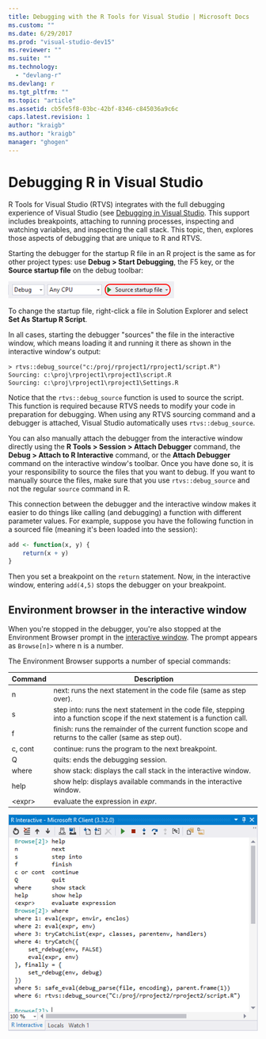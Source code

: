 ```yaml
---
title: Debugging with the R Tools for Visual Studio | Microsoft Docs
ms.custom: ""
ms.date: 6/29/2017
ms.prod: "visual-studio-dev15"
ms.reviewer: ""
ms.suite: ""
ms.technology:
  - "devlang-r"
ms.devlang: r
ms.tgt_pltfrm: ""
ms.topic: "article"
ms.assetid: cb5fe5f8-03bc-42bf-8346-c845036a9c6c
caps.latest.revision: 1
author: "kraigb"
ms.author: "kraigb"
manager: "ghogen"
---
```


# Debugging R in Visual Studio

R Tools for Visual Studio (RTVS) integrates with the full debugging experience of Visual Studio (see [Debugging in Visual Studio](../debugger/debugging-in-visual-studio.md). This support includes breakpoints, attaching to running processes, inspecting and watching variables, and inspecting the call stack. This topic, then, explores those aspects of debugging that are unique to R and RTVS.

Starting the debugger for the startup R file in an R project is the same as for other project types: use **Debug > Start Debugging**, the F5 key, or the **Source startup file** on the debug toolbar: 

![Debugger start button for R](media/debugger-start-button.png)

To change the startup file, right-click a file in Solution Explorer and select **Set As Startup R Script**.

In all cases, starting the debugger "sources" the file in the interactive window, which means loading it and running it there as shown in the interactive window's output:

```output
> rtvs::debug_source("c:/proj/rproject1/rproject1/script.R")
Sourcing: c:\proj\rproject1\rproject1\script.R
Sourcing: c:\proj\rproject1\rproject1\Settings.R
```

Notice that the `rtvs::debug_source` function is used to source the script. This function is required because RTVS needs to modify your code in preparation for debugging. When using any RTVS sourcing command and a debugger is attached, Visual Studio automatically uses `rtvs::debug_source`.

You can also manually attach the debugger from the interactive window directly using the **R Tools > Session > Attach Debugger** command, the **Debug > Attach to R Interactive** command, or the **Attach Debugger** command on the interactive window's toolbar. Once you have done so, it is your responsibility to source the files that you want to debug. If you want to manually source the files, make sure that you use `rtvs::debug_source` and not the regular `source` command in R.

This connection between the debugger and the interactive window makes it easier to do things like calling (and debugging) a function with different parameter values. For example, suppose you have the following function in a sourced file (meaning it's been loaded into the session):

```R
add <- function(x, y) {
    return(x + y)
}
```

Then you set a breakpoint on the `return` statement. Now, in the interactive window, entering `add(4,5)` stops the debugger on your breakpoint.


## Environment browser in the interactive window

When you're stopped in the debugger, you're also stopped at the Environment Browser prompt in the [interactive window](interactive-repl.md). The prompt appears as `Browse[n]>` where n is a number.

The Environment Browser supports a number of special commands:

| Command | Description | 
| --- | --- |
| n | next: runs the next statement in the code file (same as step over). |
| s | step into: runs the next statement in the code file, stepping into a function scope if the next statement is a function call. | 
| f | finish: runs the remainder of the current function scope and returns to the caller (same as step out). |
| c, cont | continue: runs the program to the next breakpoint. | 
| Q | quits: ends the debugging session. |
| where | show stack: displays the call stack in the interactive window. |
| help | show help: displays available commands in the interactive window. |
| &lt;expr&gt; | evaluate the expression in *expr*. |

![Environment Browser in the interactive window](media/debugger-environment-browser.png)

